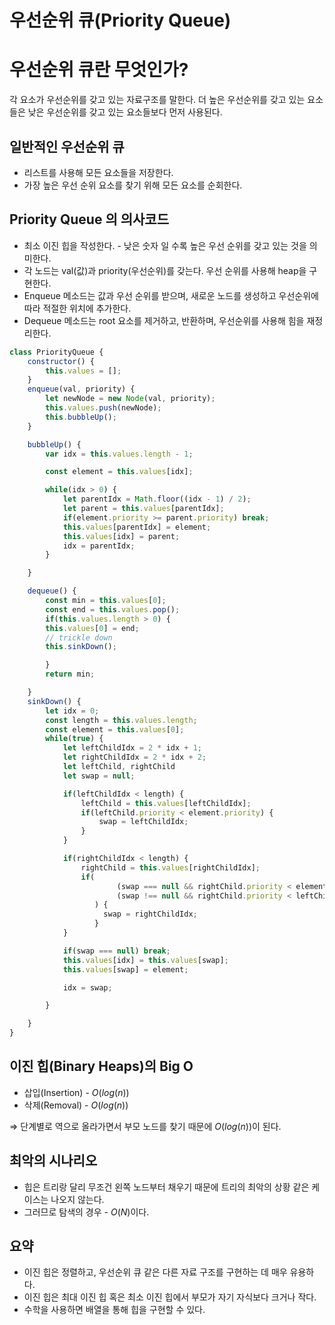 # 우선순위 큐(Priority Queue)

# 우선순위 큐란 무엇인가?

 각 요소가 우선순위를 갖고 있는 자료구조를 말한다. 더 높은 우선순위를 갖고 있는 요소들은 낮은 우선순위를 갖고 있는 요소들보다 먼저 사용된다.

## 일반적인 우선순위 큐

- 리스트를 사용해 모든 요소들을 저장한다.
- 가장 높은 우선 순위 요소를 찾기 위해 모든 요소를 순회한다.

## Priority Queue 의 의사코드

- 최소 이진 힙을 작성한다. - 낮은 숫자 일 수록 높은 우선 순위를 갖고 있는 것을 의미한다.
- 각 노드는 val(값)과 priority(우선순위)를 갖는다. 우선 순위를 사용해 heap을 구현한다.
- Enqueue 메소드는 값과 우선 순위를 받으며, 새로운 노드를 생성하고 우선순위에 따라 적절한 위치에 추가한다.
- Dequeue 메소드는 root 요소를 제거하고, 반환하며, 우선순위를 사용해 힘을 재정리한다.

```jsx
class PriorityQueue {
    constructor() {
        this.values = [];
    }
    enqueue(val, priority) {
        let newNode = new Node(val, priority);
        this.values.push(newNode);
        this.bubbleUp();
    }

    bubbleUp() {
        var idx = this.values.length - 1;

        const element = this.values[idx];

        while(idx > 0) {
            let parentIdx = Math.floor((idx - 1) / 2);
            let parent = this.values[parentIdx];
            if(element.priority >= parent.priority) break;
            this.values[parentIdx] = element;
            this.values[idx] = parent;
            idx = parentIdx;
        }

    }

    dequeue() {
        const min = this.values[0];
        const end = this.values.pop();
        if(this.values.length > 0) {
        this.values[0] = end;
        // trickle down
        this.sinkDown();

        }
        return min;

    }
    sinkDown() {
        let idx = 0;
        const length = this.values.length;
        const element = this.values[0];
        while(true) {
            let leftChildIdx = 2 * idx + 1;
            let rightChildIdx = 2 * idx + 2;
            let leftChild, rightChild
            let swap = null;

            if(leftChildIdx < length) {
                leftChild = this.values[leftChildIdx];
                if(leftChild.priority < element.priority) {
                    swap = leftChildIdx;
                }
            }

            if(rightChildIdx < length) {
                rightChild = this.values[rightChildIdx];
                if(
                        (swap === null && rightChild.priority < element.priority) || 
                        (swap !== null && rightChild.priority < leftChild.priority)
                   ) {
                     swap = rightChildIdx;
                   }
            }

            if(swap === null) break;
            this.values[idx] = this.values[swap];
            this.values[swap] = element;

            idx = swap;

        }

    }
}
```

## 이진 힙(Binary Heaps)의 Big O

- 삽입(Insertion) - $O(log(n))$
- 삭제(Removal) - $O(log(n))$

⇒ 단계별로 역으로 올라가면서 부모 노드를 찾기 때문에 $O(log(n))$이 된다.

## 최악의 시나리오

- 힙은 트리랑 달리 무조건 왼쪽 노드부터 채우기 때문에 트리의 최악의 상황 같은 케이스는 나오지 않는다.
- 그러므로 탐색의 경우 - $O(N)$이다.

## 요약

- 이진 힙은 정렬하고, 우선순위 큐 같은 다른 자료 구조를 구현하는 데 매우 유용하다.
- 이진 힙은 최대 이진 힙 혹은 최소 이진 힙에서 부모가 자기 자식보다 크거나 작다.
- 수학을 사용하면 배열을 통해 힙을 구현할 수 있다.